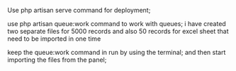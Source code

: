 Use php artisan serve command for deployment;


use php artisan queue:work command to work with queues;
i have created two separate files for 5000 records and also 50 records for excel sheet that need to be imported in one time

keep the queue:work command in run by using the terminal;
and then start importing the files from the panel;
